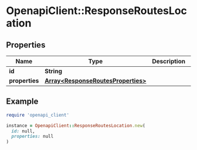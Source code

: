 # OpenapiClient::ResponseRoutesLocation

## Properties

| Name | Type | Description | Notes |
| ---- | ---- | ----------- | ----- |
| **id** | **String** |  |  |
| **properties** | [**Array&lt;ResponseRoutesProperties&gt;**](ResponseRoutesProperties.md) |  |  |

## Example

```ruby
require 'openapi_client'

instance = OpenapiClient::ResponseRoutesLocation.new(
  id: null,
  properties: null
)
```

